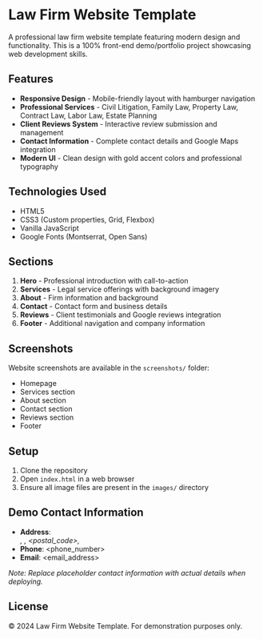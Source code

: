 # Law Firm Website Template

A professional law firm website template featuring modern design and functionality. This is a 100% front-end demo/portfolio project showcasing web development skills.

## Features

- **Responsive Design** - Mobile-friendly layout with hamburger navigation
- **Professional Services** - Civil Litigation, Family Law, Property Law, Contract Law, Labor Law, Estate Planning
- **Client Reviews System** - Interactive review submission and management
- **Contact Information** - Complete contact details and Google Maps integration
- **Modern UI** - Clean design with gold accent colors and professional typography

## Technologies Used

- HTML5
- CSS3 (Custom properties, Grid, Flexbox)
- Vanilla JavaScript
- Google Fonts (Montserrat, Open Sans)

## Sections

1. **Hero** - Professional introduction with call-to-action
2. **Services** - Legal service offerings with background imagery
3. **About** - Firm information and background
4. **Contact** - Contact form and business details
5. **Reviews** - Client testimonials and Google reviews integration
6. **Footer** - Additional navigation and company information

## Screenshots

Website screenshots are available in the `screenshots/` folder:
- Homepage
- Services section
- About section
- Contact section
- Reviews section
- Footer

## Setup

1. Clone the repository
2. Open `index.html` in a web browser
3. Ensure all image files are present in the `images/` directory

## Demo Contact Information

- **Address**: <address>, <city>, <postal_code>, <region>
- **Phone**: <phone_number>
- **Email**: <email_address>

*Note: Replace placeholder contact information with actual details when deploying.*

## License

© 2024 Law Firm Website Template. For demonstration purposes only.